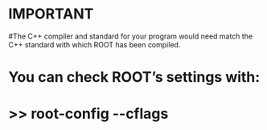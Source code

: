 # IMPORTANT 
#The C++ compiler and standard for your program would need match the C++ standard with which ROOT has been compiled. 
# You can check ROOT’s settings with:
# >> root-config --cflags
